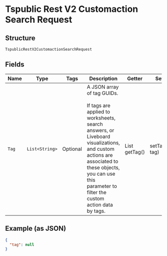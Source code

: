 
# Tspublic Rest V2 Customaction Search Request

## Structure

`TspublicRestV2CustomactionSearchRequest`

## Fields

| Name | Type | Tags | Description | Getter | Setter |
|  --- | --- | --- | --- | --- | --- |
| `Tag` | `List<String>` | Optional | A JSON array of tag GUIDs.<br><br>If tags are applied to worksheets, search answers, or Liveboard visualizations, and custom actions are associated to these objects, you can use this parameter to filter the custom action data by tags. | List<String> getTag() | setTag(List<String> tag) |

## Example (as JSON)

```json
{
  "tag": null
}
```

